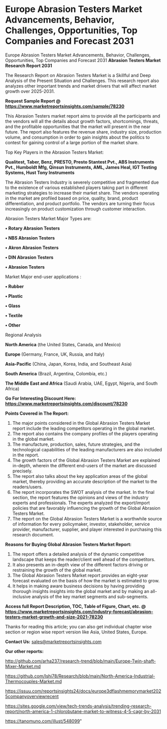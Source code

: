 # Europe Abrasion Testers Market Advancements, Behavior, Challenges, Opportunities, Top Companies and Forecast 2031
Europe Abrasion Testers Market Advancements, Behavior, Challenges, Opportunities, Top Companies and Forecast 2031
<strong>Abrasion Testers Market Research Report 2031</strong>

The Research Report on Abrasion Testers Market is a Skillful and Deep Analysis of the Present Situation and Challenges. This research report also analyzes other important trends and market drivers that will affect market growth over 2025-2031.

<strong>Request Sample Report @ <a href=https://www.marketreportsinsights.com/sample/78230>https://www.marketreportsinsights.com/sample/78230</a></strong>

This Abrasion Testers market report aims to provide all the participants and the vendors will all the details about growth factors, shortcomings, threats, and the profitable opportunities that the market will present in the near future. The report also features the revenue share, industry size, production volume, and consumption in order to gain insights about the politics to contest for gaining control of a large portion of the market share.

Top Key Players in the Abrasion Testers Market:

<strong>Qualitest, Taber, Benz, PRESTO, Presto Stantest Pvt., ABS Instruments Pvt., Humboldt Mfg, Qinsun Instruments, AML, James Heal, IGT Testing Systems, Hust Tony Instruments</strong>

The Abrasion Testers Industry is severely competitive and fragmented due to the existence of various established players taking part in different marketing strategies to increase their market share. The vendors operating in the market are profiled based on price, quality, brand, product differentiation, and product portfolio. The vendors are turning their focus increasingly on product customization through customer interaction.

Abrasion Testers Market Major Types are:

<strong>• Rotary Abrasion Testers

• NBS Abrasion Testers

• Akron Abrasion Testers

• DIN Abrasion Testers

• Abrasion Testers</strong>

Market Major end-user applications :

<strong>• Rubber

• Plastic

• Glass

• Textile

• Other</strong>

Regional Analysis

</u><strong><b>North America</b></strong> (the United States, Canada, and Mexico)

<strong><b>Europe </b></strong>(Germany, France, UK, Russia, and Italy)

<strong><b>Asia-Pacific</b></strong> (China, Japan, Korea, India, and Southeast Asia)

<strong><b>South America</b></strong> (Brazil, Argentina, Colombia, etc.)

<strong><b>The Middle East and Africa</b></strong> (Saudi Arabia, UAE, Egypt, Nigeria, and South Africa)

<strong>Go For Interesting Discount Here: <a href=https://www.marketreportsinsights.com/discount/78230>https://www.marketreportsinsights.com/discount/78230</a></strong>

<strong>Points Covered in The Report:</strong>
<ol>
  <li>The major points considered in the Global Abrasion Testers Market report include the leading competitors operating in the global market.</li>
  <li>The report also contains the company profiles of the players operating in the global market.</li>
  <li>The manufacture, production, sales, future strategies, and the technological capabilities of the leading manufacturers are also included in the report.</li>
  <li>The growth factors of the Global Abrasion Testers Market are explained in-depth, wherein the different end-users of the market are discussed precisely.</li>
  <li>The report also talks about the key application areas of the global market, thereby providing an accurate description of the market to the readers/users.</li>
  <li>The report incorporates the SWOT analysis of the market. In the final section, the report features the opinions and views of the industry experts and professionals. The experts analyzed the export/import policies that are favorably influencing the growth of the Global Abrasion Testers Market.</li>
  <li>The report on the Global Abrasion Testers Market is a worthwhile source of information for every policymaker, investor, stakeholder, service provider, manufacturer, supplier, and player interested in purchasing this research document.</li>
</ol>
<strong>Reasons for Buying Global Abrasion Testers Market Report:</strong>

<ol>
  <li>The report offers a detailed analysis of the dynamic competitive landscape that keeps the reader/client well ahead of the competitors.</li>
  <li>It also presents an in-depth view of the different factors driving or restraining the growth of the global market.</li>
  <li>The Global Abrasion Testers Market report provides an eight-year forecast evaluated on the basis of how the market is estimated to grow.</li>
  <li>It helps in making aware business decisions by having providing thorough insights insights into the global market and by making an all-inclusive analysis of the key market segments and sub-segments.</li>
</ol>
<strong>Access full Report Description, TOC, Table of Figure, Chart, etc. @ <a href=https://www.marketreportsinsights.com/industry-forecast/abrasion-testers-market-growth-and-size-2021-78230>https://www.marketreportsinsights.com/industry-forecast/abrasion-testers-market-growth-and-size-2021-78230</a></strong>


Thanks for reading this article; you can also get individual chapter wise section or region wise report version like Asia, United States, Europe.

<strong>Contact Us:</strong>
sales@marketreportsinsights.com

<strong>Our other reports:</strong>

<a href=http://github.com/arha237/research-trend/blob/main/Europe-Twin-shaft-Mixer-Market.md>http://github.com/arha237/research-trend/blob/main/Europe-Twin-shaft-Mixer-Market.md</a>

<a href=https://github.com/Ishi78/Research/blob/main/North-America-Industrial-Thermocouples-Market.md>https://github.com/Ishi78/Research/blob/main/North-America-Industrial-Thermocouples-Market.md</a>

<a href=https://issuu.com/reportsinsights24/docs/europe3dflashmemorymarket2025companyoverviewrecent>https://issuu.com/reportsinsights24/docs/europe3dflashmemorymarket2025companyoverviewrecent</a>

<a href=https://sites.google.com/view/tech-trends-analysis/trending-research-report/north-america-1-chlorobutane-market-to-witness-4-5-cagr-by-2031>https://sites.google.com/view/tech-trends-analysis/trending-research-report/north-america-1-chlorobutane-market-to-witness-4-5-cagr-by-2031</a>

<a href=https://tanomuno.com/illust/548099>https://tanomuno.com/illust/548099</a>"
